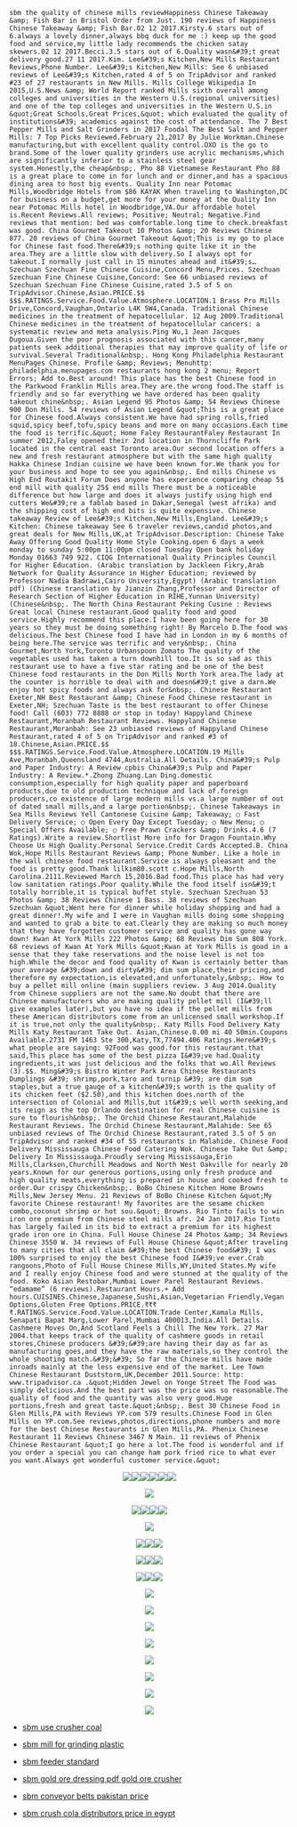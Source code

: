 
```
sbm the quality of chinese mills reviewHappiness Chinese Takeaway &amp; Fish Bar in Bristol Order from Just. 190 reviews of Happiness Chinese Takeaway &amp; Fish Bar.02 12 2017.Kirsty.6 stars out of 6.always a lovely dinner,always bbq duck for me :) keep up the good food and service,my little lady recommends the chicken satay skewers.02 12 2017.Becci.3.5 stars out of 6.Quality wasn&#39;t great delivery good.27 11 2017.Kim. Lee&#39;s Kitchen,New Mills Restaurant Reviews,Phone Number. Lee&#39;s Kitchen,New Mills: See 6 unbiased reviews of Lee&#39;s Kitchen,rated 4 of 5 on TripAdvisor and ranked #23 of 27 restaurants in New Mills. Mills College Wikipedia In 2015,U.S.News &amp; World Report ranked Mills sixth overall among colleges and universities in the Western U.S.(regional universities) and one of the top colleges and universities in the Western U.S.in &quot;Great Schools,Great Prices,&quot; which evaluated the quality of institutions&#39; academics against the cost of attendance. The 7 Best Pepper Mills and Salt Grinders in 2017 Foodal The Best Salt and Pepper Mills: 7 Top Picks Reviewed.February 21,2017 By Julie Workman.Chinese manufacturing,but with excellent quality control.OXO is the go to brand.Some of the lower quality grinders use acrylic mechanisms,which are significantly inferior to a stainless steel gear system.Honestly,the cheap&nbsp;. Pho 88 Vietnamese Restaurant Pho 88 is a great place to come in for lunch and or dinner,and has a spacious dining area to host big events. Quality Inn near Potomac Mills,Woodbridge Hotels from $86 KAYAK When traveling to Washington,DC for business on a budget,get more for your money at the Quality Inn near Potomac Mills hotel in Woodbridge,VA.Our affordable hotel is.Recent Reviews.All reviews; Positive; Neutral; Negative.Find reviews that mention: bed was comfortable.long time to check.breakfast was good. China Gourmet Takeout 10 Photos &amp; 20 Reviews Chinese 877. 20 reviews of China Gourmet Takeout &quot;This is my go to place for Chinese fast food.There&#39;s nothing quite like it in the area.They are a little slow with delivery.So I always opt for takeout.I normally just call in 15 minutes ahead and it&#39;s… Szechuan Szechuan Fine Chinese Cuisine,Concord Menu,Prices. Szechuan Szechuan Fine Chinese Cuisine,Concord: See 66 unbiased reviews of Szechuan Szechuan Fine Chinese Cuisine,rated 3.5 of 5 on TripAdvisor.Chinese,Asian.PRICE.$$ $$$.RATINGS.Service.Food.Value.Atmosphere.LOCATION.1 Brass Pro Mills Drive,Concord,Vaughan,Ontario L4K 5W4,Canada. Traditional Chinese medicines in the treatment of hepatocellular. 12 Aug 2009.Traditional Chinese medicines in the treatment of hepatocellular cancers: a systematic review and meta analysis.Ping Wu,1 Jean Jacques Dugoua.Given the poor prognosis associated with this cancer,many patients seek additional therapies that may improve quality of life or survival.Several Traditional&nbsp;. Hong Kong Philadelphia Restaurant MenuPages Chinese. Profile &amp; Reviews; Menuhttp: philadelphia.menupages.com restaurants hong kong 2 menu; Report Errors; Add to.Best around! This place has the best Chinese food in the Parkwood Franklin Mills area.They are.the wrong food.The staff is friendly and so far everything we have ordered has been quality takeout chine&nbsp;. Asian Legend 95 Photos &amp; 54 Reviews Chinese 900 Don Mills. 54 reviews of Asian Legend &quot;This is a great place for Chinese food.Always consistent.We have had spring rolls,fried squid,spicy beef,tofu,spicy beans and more on many occasions.Each time the food is terrific.&quot; Home Faley RestaurantFaley Restaurant In summer 2012,Faley opened their 2nd location in Thorncliffe Park located in the central east Toronto area.Our second location offers a new and fresh restaurant atmosphere but with the same high quality Hakka Chinese Indian cuisine we have been known for.We thank you for your business and hope to see you again&nbsp;. End mills Chinese vs High End Routakit Forum Does anyone has experience comparing cheap 5$ end mill with quality 25$ end mills There must be a noticeable difference but how large and does it always justify using high end cutters We&#39;re a fablab based in Dakar,Senegal (west afrika) and the shipping cost of high end bits is quite expensive. Chinese takeaway Review of Lee&#39;s Kitchen,New Mills,England. Lee&#39;s Kitchen: Chinese takeaway See 6 traveler reviews,candid photos,and great deals for New Mills,UK,at TripAdvisor.Description: Chinese Take Away Offering Good Quality Home Style Cooking.open 6 days a week monday to sunday 5:00pm 11:00pm closed Tuesday Open bank holiday Monday 01663 749 922. CIQG International Quality Principles Council for Higher Education. (Arabic translation by Jackleen Fikry,Arab Network for Quality Assurance in Higher Education; reviewed by Professor Nadia Badrawi,Cairo University,Egypt) (Arabic translation pdf) (Chinese translation by Jianzin Zhang,Professor and Director of Research Section of Higher Education in RIHE,Yunnan University) (Chinese&nbsp;. The North China Restaurant Peking Cusine : Reviews Great local Chinese restaurant.Good quality food and good service.Highly recommend this place.I have been going here for 30 years so they must be doing something right! By Marcelo D.The food was delicious.The best Chinese food I have had in London in my 6 months of being here.The service was terrific and very&nbsp;. China Gourmet,North York,Toronto Urbanspoon Zomato The quality of the vegetables used has taken a turn downhill too.It is so sad as this restaurant use to have a five star rating and be one of the best Chinese food restaurants in the Don Mills North York area.The lady at the counter is horrible to deal with and doesn&#39;t give a darn.We enjoy hot spicy foods and always ask for&nbsp;. Chinese Restaurant Exeter,NH Best Restaurant &amp; Chinese Food Chinese restaurant in Exeter,NH; Szechuan Taste is the best restaurant to offer Chinese food! Call (603) 772 8888 or stop in today! Happyland Chinese Restaurant,Moranbah Restaurant Reviews. Happyland Chinese Restaurant,Moranbah: See 23 unbiased reviews of Happyland Chinese Restaurant,rated 4 of 5 on TripAdvisor and ranked #3 of 18.Chinese,Asian.PRICE.$$ $$$.RATINGS.Service.Food.Value.Atmosphere.LOCATION.19 Mills Ave,Moranbah,Queensland 4744,Australia.All Details. China&#39;s Pulp and Paper Industry: A Review cpbis China&#39;s Pulp and Paper Industry: A Review.*.Zhong Zhuang.Lan Ding.domestic consumption,especially for high quality paper and paperboard products,due to old production technique and lack of.foreign producers,co existence of large modern mills vs.a large number of out of dated small mills,and a large portion&nbsp;. Chinese Takeaways in Sea Mills Reviews Yell Cantonese Cuisine &amp; Takeaway; ○ Fast Delivery Service; ○ Open Every Day Except Tuesday; ○ New Menu; ○ Special Offers Available; ○ Free Prawn Crackers &amp; Drinks.4.6 (7 Ratings).Write a review.Shortlist More info for Dragon Fountain.Why Choose Us High Quality.Personal Service.Credit Cards Accepted.B. China Wok,Hope Mills Restaurant Reviews &amp; Phone Number. Like a hole in the wall chinese food restaurant.Service is always pleasant and the food is pretty good.Thank lilkim80.scott c.Hope Mills,North Carolina.2111.Reviewed March 15,2016.Bad food.This place has had very low sanitation ratings.Poor quality.While the food itself isn&#39;t totally horrible,it is typical buffet style. Szechuan Szechuan 53 Photos &amp; 38 Reviews Chinese 1 Bass. 38 reviews of Szechuan Szechuan &quot;Went here for dinner while holiday shopping and had a great dinner!.My wife and I were in Vaughan mills doing some shopping and wanted to grab a bite to eat.Clearly they are making so much money that they have forgotten customer service and quality has gone way down! Kwan At York Mills 222 Photos &amp; 68 Reviews Dim Sum 808 York. 68 reviews of Kwan At York Mills &quot;Kwan at York Mills is good in a sense that they take reservations and the noise level is not too high.While the decor and food quality of Kwan is certainly better than your average &#39;down and dirty&#39; dim sum place,their pricing,and therefore my expectation,is elevated,and unfortunately,&nbsp;. How to buy a pellet mill online (main suppliers review. 3 Aug 2014.Quality from Chinese suppliers are not the same.No doubt that there are Chinese manufacturers who are making quality pellet mill (I&#39;ll give examples later),but you have no idea if the pellet mills from these American distributors come from an unlicensed small workshop.If it is true,not only the quality&nbsp;. Katy Mills Food Delivery Katy Mills Katy Restaurant Take Out. Asian,Chinese.0.00 mi 40 50min.Coupons Available.2731 FM 1463 Ste 300,Katy,TX,77494.406 Ratings.Here&#39;s what people are saying: 92Food was good.for this restaurant.that said,This place has some of the best pizza I&#39;ve had.Quality ingredients,it was just delicious and the folks that wo.All Reviews (3).$$. Ming&#39;s Bistro Winter Park Area Chinese Restaurants Dumplings &#39; shrimp,pork,taro and turnip &#39; are dim sum staples,but a true gauge of a kitchen&#39;s worth is the quality of its chicken feet ($2.50),and this kitchen does.north of the intersection of Colonial and Mills,but it&#39;s well worth seeking,and its reign as the top Orlando destination for real Chinese cuisine is sure to flourish&nbsp;. The Orchid Chinese Restaurant,Malahide Restaurant Reviews. The Orchid Chinese Restaurant,Malahide: See 65 unbiased reviews of The Orchid Chinese Restaurant,rated 3.5 of 5 on TripAdvisor and ranked #34 of 55 restaurants in Malahide. Chinese Food Delivery Mississauga Chinese Food Catering Wok. Chinese Take Out &amp; Delivery In Mississauga.Proudly serving Mississauga,Erin Mills,Clarkson,Churchill Meadows and North West Oakville for nearly 20 years.Known for our generous portions,using only fresh produce and high quality meats,everything is prepared in house and cooked fresh to order.Our crispy Chicken&nbsp;. BoBo Chinese Kitchen Home Browns Mills,New Jersey Menu. 21 Reviews of BoBo Chinese Kitchen &quot;My favorite Chinese restaurant! My favorites are the sesame chicken combo,coconut shrimp or hot sou.&quot; Browns. Rio Tinto fails to win iron ore premium from Chinese steel mills afr. 24 Jan 2017.Rio Tinto has largely failed in its bid to extract a premium for its highest grade iron ore in China. Full House Chinese 24 Photos &amp; 34 Reviews Chinese 3550 W. 34 reviews of Full House Chinese &quot;After traveling to many cities that all claim &#39;the best Chinese food&#39; I was 100% surprised to enjoy the best Chinese food I&#39;ve ever.Crab rangoons,Photo of Full House Chinese Mills,WY,United States.My wife and I really enjoy Chinese food and were stunned at the quality of the food. Koko Asian Restobar,Mumbai Lower Parel Restaurant Reviews. “edamame” (6 reviews).Restaurant Hours.+ Add hours.CUISINES.Chinese,Japanese,Sushi,Asian,Vegetarian Friendly,Vegan Options,Gluten Free Options.PRICE.₹₹₹₹.RATINGS.Service.Food.Value.LOCATION.Trade Center,Kamala Mills, Senapati Bapat Marg,Lower Parel,Mumbai 400013,India.All Details. Cashmere Moves On,And Scotland Feels a Chill The New York. 27 Mar 2004.that keeps track of the quality of cashmere goods in retail stores,Chinese producers &#39;&#39;are having their day as far as manufacturing goes,and they have the raw materials,so they control the whole shooting match.&#39;&#39; So far the Chinese mills have made inroads mainly at the less expensive end of the market. Lee Town Chinese Restaurant Duststorm,UK,December 2011.Source: http: www.tripadvisor.ca .&quot;Hidden Jewel on Yonge Street The Food was simply delicious.And the best part was the price was so reasonable.The quality of food and the quantity was also very good.Huge portions,fresh and great taste.&quot;&nbsp;. Best 30 Chinese Food in Glen Mills,PA with Reviews YP.com 579 results.Chinese Food in Glen Mills on YP.com.See reviews,photos,directions,phone numbers and more for the best Chinese Restaurants in Glen Mills,PA. Phenix Chinese Restaurant 11 Reviews Chinese 3467 N Main. 11 reviews of Phenix Chinese Restaurant &quot;I go here a lot.The food is wonderful and if you order a special you can change ham pork fried rice to what ever you want.Always get wonderful customer service.&quot; 
```

<div align="center">
  
<a rel="nofollow" href="https://m.shibang-china.com?f=github&k=sbm+the+quality+of+chinese+mills+review"><img src="https://static.shibang-china.com/en/l.png"></a><img src="https://static.shibang-china.com/en/hw.png"><a rel="nofollow" href="https://m.shibang-china.com/product/?f=github&k=sbm+the+quality+of+chinese+mills+review"><img src="https://static.shibang-china.com/en/p.png"></a><a rel="nofollow" href="https://m.shibang-china.com/cases/?f=github&k=sbm+the+quality+of+chinese+mills+review"><img src="https://static.shibang-china.com/en/c.png"></a><a rel="nofollow" href="https://m.shibang-china.com/news/?f=github&k=sbm+the+quality+of+chinese+mills+review"><img src="https://static.shibang-china.com/en/n.png"></a><a rel="nofollow" href="https://m.shibang-china.com?f=github&k=sbm+the+quality+of+chinese+mills+review"><img src="https://static.shibang-china.com/en/m.png"></a>

<a rel="nofollow" href="https://m.shibang-china.com/product/?f=github&k=sbm+the+quality+of+chinese+mills+review"><img src="https://static.shibang-china.com/en/b.jpg"></a>
  
<a rel="nofollow" href="https://m.shibang-china.com/solution-aggregate.html?f=github&k=sbm+the+quality+of+chinese+mills+review"><img src="https://static.shibang-china.com/en/a.jpg"></a><a rel="nofollow" href="https://m.shibang-china.com/solution-mine.html?f=github&k=sbm+the+quality+of+chinese+mills+review"><img src="https://static.shibang-china.com/en/m.jpg"></a><a rel="nofollow" href="https://m.shibang-china.com/solution-mill.html?f=github&k=sbm+the+quality+of+chinese+mills+review"><img src="https://static.shibang-china.com/en/g.jpg"></a><a rel="nofollow" href="https://m.shibang-china.com/solution-epc.html?f=github&k=sbm+the+quality+of+chinese+mills+review"><img src="https://static.shibang-china.com/en/e.jpg"></a>

<a rel="nofollow" href="https://m.shibang-china.com/product/?f=github&k=sbm+the+quality+of+chinese+mills+review"><img src="https://static.shibang-china.com/en/a-p.png"></a>

<a rel="nofollow" href="https://m.shibang-china.com/product/crusher/c6x.html?f=github&k=sbm+the+quality+of+chinese+mills+review"><img src="https://static.shibang-china.com/en/j.jpg"></a><a rel="nofollow" href="https://m.shibang-china.com/product/crusher/ci5x.html?f=github&k=sbm+the+quality+of+chinese+mills+review"><img src="https://static.shibang-china.com/en/i.jpg"></a><a rel="nofollow" href="https://m.shibang-china.com/product/crusher/hst.html?f=github&k=sbm+the+quality+of+chinese+mills+review"><img src="https://static.shibang-china.com/en/c.jpg"></a>

<a rel="nofollow" href="https://m.shibang-china.com/product/mill/mtw.html?f=github&k=sbm+the+quality+of+chinese+mills+review"><img src="https://static.shibang-china.com/en/mtw.jpg"></a><a rel="nofollow" href="https://m.shibang-china.com/product/mill/scm.html?f=github&k=sbm+the+quality+of+chinese+mills+review"><img src="https://static.shibang-china.com/en/scm.jpg"></a><a rel="nofollow" href="https://m.shibang-china.com/product/mill/lm.html?f=github&k=sbm+the+quality+of+chinese+mills+review"><img src="https://static.shibang-china.com/en/lm.jpg"></a>

<a rel="nofollow" href="https://m.shibang-china.com/product/sand/vsi6x.html?f=github&k=sbm+the+quality+of+chinese+mills+review"><img src="https://static.shibang-china.com/en/6x.jpg"></a><a rel="nofollow" href="https://m.shibang-china.com/product/sand/vu.html?f=github&k=sbm+the+quality+of+chinese+mills+review"><img src="https://static.shibang-china.com/en/vu.jpg"></a><a rel="nofollow" href="https://m.shibang-china.com/product/mobile/klun.html?f=github&k=sbm+the+quality+of+chinese+mills+review"><img src="https://static.shibang-china.com/en/k.jpg"></a>

<a rel="nofollow" href="https://m.shibang-china.com/cases/?f=github&k=sbm+the+quality+of+chinese+mills+review"><img src="https://static.shibang-china.com/en/case.png"></a>

<a rel="nofollow" href="https://m.shibang-china.com/cases/aggregate/202.html?f=github&k=sbm+the+quality+of+chinese+mills+review"><img src="https://static.shibang-china.com/en/c-1.jpg"></a>

<a rel="nofollow" href="https://m.shibang-china.com/cases/aggregate/203.html?f=github&k=sbm+the+quality+of+chinese+mills+review"><img src="https://static.shibang-china.com/en/c-2.jpg"></a>

<a rel="nofollow" href="https://m.shibang-china.com/cases/mill/123.html?f=github&k=sbm+the+quality+of+chinese+mills+review"><img src="https://static.shibang-china.com/en/c-3.jpg"></a>

<a rel="nofollow" href="https://m.shibang-china.com/contact_us.html?f=github&k=sbm+the+quality+of+chinese+mills+review"><img src="https://static.shibang-china.com/en/contact.png"></a>

<a rel="nofollow" href="https://swt.shibang-china.com/?f=github&k=sbm+the+quality+of+chinese+mills+review"><img src="https://static.shibang-china.com/en/chat.png"></a>

<a rel="nofollow" href="https://whatsapp.shibangsoft.com/WhatsApp.php?f=github&k=sbm+the+quality+of+chinese+mills+review"><img src="https://static.shibang-china.com/en/whatsapp.png"></a>

<a rel="nofollow" href="https://m.shibang-china.com/?f=github&k=sbm+the+quality+of+chinese+mills+review"><img src="https://static.shibang-china.com/en/website.png"></a>

</div>


* [sbm use crusher coal](sbm%20use%20crusher%20coal.md)

* [sbm mill for grinding plastic](sbm%20mill%20for%20grinding%20plastic.md)

* [sbm feeder standard](sbm%20feeder%20standard.md)

* [sbm gold ore dressing pdf gold ore crusher](sbm%20gold%20ore%20dressing%20pdf%20gold%20ore%20crusher.md)

* [sbm conveyor belts pakistan price](sbm%20conveyor%20belts%20pakistan%20price.md)

* [sbm crush cola distributors price in egypt](sbm%20crush%20cola%20distributors%20price%20in%20egypt.md)
